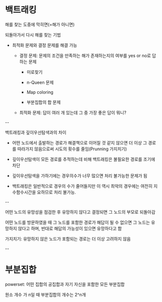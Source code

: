 # 백트래킹

해를 찾는 도중에 막히면(=해가 아니면)

되돌아가서 다시 해를 찾는 기법

- 최적화 문제와 결정 문제를 해결 가능
  
  - 결정 문제: 문제의 조건을 만족하는 해가 존재하는지의 여부를 yes or no로 답하는 문제
    
    - 미로찾기
    
    - n-Queen 문제
    
    - Map coloring
    
    - 부분집합의 합 문제
  
  - 최적화 문제: 답이 여러 개 있는데 그 중 가장 좋은 답이 뭐니?

--

백트래킹과 깊이우선탐색과의 차이

- 어떤 노드에서 출발하는 경로가 해결책으로 이어질 것 같지 않으면 더 이상 그 경로를 따라가지 않음으로써 시도의 횟수를 줄임(Prunning 가지치기)

- 깊이우선탐색이 모든 경로를 추적하는데 비해 백트래킹은 불필요한 경로를 조기에 차단

- 깊이우선탐색을 가하기에는 경우의수가 너무 많으면 처리 불가능한 문제가 됨

- 백트래킹은 일반적으로 경우의 수가 줄어들지만 이 역시 최악의 경우에는 여전히 지수함수시간을 요하므로 처리 불가능.

--

어떤 노드의 유망성을 점검한 후 유망하지 않다고 결정되면 그 노드의 부모로 되돌아감

어떤 노드를 방문하였을 때 그 노드를 포함한 경로가 해답이 될 수 없으면 그 노드는 유망하지 않다고 하며, 반대로 해답의 가능성이 있으면 유망하다고 함

가지치기: 유망하지 않은 노드가 포함되는 경로는 더 이상 고려하지 않음

--

# 부분집합

powerset: 어떤 집합의 공집합과 자기 자신을 포함한 모든 부분집합

원소 개수 가 n일 때 부분집합의 개수는 2^n개




